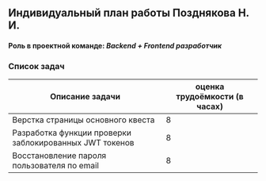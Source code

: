 ## Индивидуальный план работы Позднякова Н. И.

#### Роль в проектной команде: _Backend + Frontend разработчик_

### Список задач

| Описание задачи | оценка трудоёмкости (в часах) |
|-----------------|-------------------------------|
| Верстка страницы основного квеста       |   8   |
| Разработка функции проверки заблокированных JWT токенов       |   8   |
| Восстановление пароля пользователя по email       |   8   |